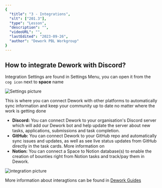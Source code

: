 ```yaml
---
{
  "title": "3 - Integrations",
  "slt": ["201.3"],
  "type": "Lesson",
  "description": "",
  "videoURL": "",
  "lastEdited": "2023-09-26",
  "author": "Dework PBL Workgroup"
}
---
```


## How to integrate Dework with Discord?

Integration Settings are found in Settings Menu, you can open it from the `cog icon` next to **space** name

![Settings picture](/Dework_PBL_Pictures/Module_201/Dework_Space_Settings.png)

This is where you can connect Dework with other platforms to automatically sync information and keep your community up to date no matter where the work is getting done

- **Discord:** You can connect Dework to your organisation's Discord server which will add our Dework bot and help update the server about new tasks, applications, submissions and task completion.
- **GitHub:** You can connect Dework to your GitHub repo and automatically sync issues and updates, as well as see live status updates from GitHub directly in the task cards. More information on
- **Notion:** You can connect a Space to Notion database(s) to enable the creation of bounties right from Notion tasks and track/pay them in Dework.

![integration picture](/Dework_PBL_Pictures/Module_201/Discord_Integration.png)


More information about interagtions can be found in [Dework Guides](https://dework.gitbook.io/product-docs/guides-for-orgs/connecting-to-discord)